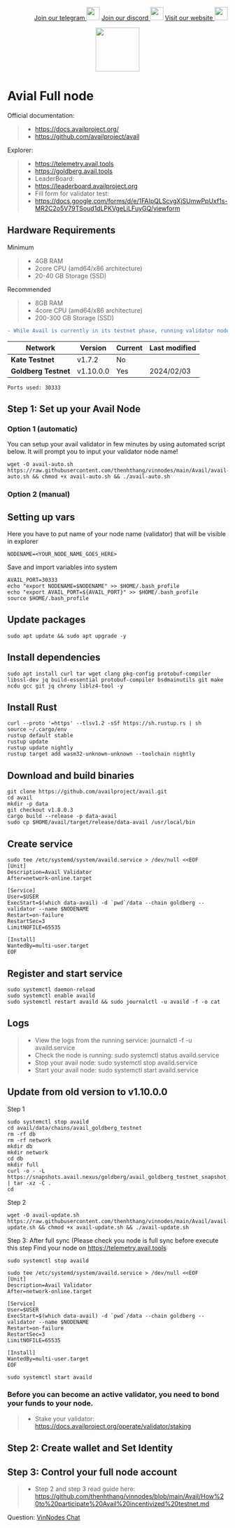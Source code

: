 <p style="font-size:14px" align="right">
<a href="https://t.me/vinnodes" target="_blank">Join our telegram <img src="https://user-images.githubusercontent.com/50621007/183283867-56b4d69f-bc6e-4939-b00a-72aa019d1aea.png" width="30"/></a>
<a href="https://discord.gg/dvNSrwyU" target="_blank">Join our discord <img src="https://user-images.githubusercontent.com/50621007/176236430-53b0f4de-41ff-41f7-92a1-4233890a90c8.png" width="30"/></a>
<a href="https://vinnodes.com" target="_blank">Visit our website <img src="https://github.com/thenhthang/vinnodes/blob/main/content/logo.jpg?raw=true" width="30"/></a>
</p>
<p align="center">
  <img height="100" height="auto" src="https://github.com/thenhthang/vinnodes/blob/main/content/avail.png?raw=true">
</p>

# Avial Full node

Official documentation:
>- https://docs.availproject.org/
>- https://github.com/availproject/avail

Explorer:
>- https://telemetry.avail.tools
>- https://goldberg.avail.tools
>- LeaderBoard:
>- https://leaderboard.availproject.org
>- Fill form for validator test:
>- https://docs.google.com/forms/d/e/1FAIpQLScvgXjSUmwPpUxf1s-MR2C2o5V79TSoud1dLPKVgeLiLFuyGQ/viewform

## Hardware Requirements 
Minimum
>- 4GB RAM
>- 2core CPU (amd64/x86 architecture)
>- 20-40 GB Storage (SSD)

Recommended
>- 8GB RAM
>- 4core CPU (amd64/x86 architecture)
>- 200-300 GB Storage (SSD)
```diff
- While Avail is currently in its testnet phase, running validator nodes requires significant system administration expertise.
```
| Network | Version | Current | Last modified |
|---------------|-------------|-------------|-------------|
| **Kate Testnet** | v1.7.2 | No |  |
| **Goldberg Testnet** | v1.10.0.0 | Yes | 2024/02/03 |
```
Ports used: 30333
```
## Step 1: Set up your Avail Node
### Option 1 (automatic)
You can setup your avail validator in few minutes by using automated script below. It will prompt you to input your validator node name!
```
wget -O avail-auto.sh https://raw.githubusercontent.com/thenhthang/vinnodes/main/Avail/avail-auto.sh && chmod +x avail-auto.sh && ./avail-auto.sh
```

### Option 2 (manual)
## Setting up vars
Here you have to put name of your node name (validator) that will be visible in explorer
```
NODENAME=<YOUR_NODE_NAME_GOES_HERE>
```
Save and import variables into system
```
AVAIL_PORT=30333
echo "export NODENAME=$NODENAME" >> $HOME/.bash_profile
echo "export AVAIL_PORT=${AVAIL_PORT}" >> $HOME/.bash_profile
source $HOME/.bash_profile
```
## Update packages
```
sudo apt update && sudo apt upgrade -y
```
## Install dependencies
```
sudo apt install curl tar wget clang pkg-config protobuf-compiler libssl-dev jq build-essential protobuf-compiler bsdmainutils git make ncdu gcc git jq chrony liblz4-tool -y
```
## Install Rust
```
curl --proto '=https' --tlsv1.2 -sSf https://sh.rustup.rs | sh
source ~/.cargo/env
rustup default stable
rustup update
rustup update nightly
rustup target add wasm32-unknown-unknown --toolchain nightly
```
## Download and build binaries
```
git clone https://github.com/availproject/avail.git
cd avail
mkdir -p data
git checkout v1.8.0.3
cargo build --release -p data-avail
sudo cp $HOME/avail/target/release/data-avail /usr/local/bin
```
## Create service
```
sudo tee /etc/systemd/system/availd.service > /dev/null <<EOF
[Unit]
Description=Avail Validator
After=network-online.target

[Service]
User=$USER
ExecStart=$(which data-avail) -d `pwd`/data --chain goldberg --validator --name $NODENAME
Restart=on-failure
RestartSec=3
LimitNOFILE=65535

[Install]
WantedBy=multi-user.target
EOF
```
## Register and start service
```
sudo systemctl daemon-reload
sudo systemctl enable availd
sudo systemctl restart availd && sudo journalctl -u availd -f -o cat
```
## Logs
>- View the logs from the running service: journalctl -f -u availd.service
>- Check the node is running: sudo systemctl status availd.service
>- Stop your avail node: sudo systemctl stop availd.service
>- Start your avail node: sudo systemctl start availd.service
## Update from old version to v1.10.0.0
Step 1
```
sudo systemctl stop availd
cd avail/data/chains/avail_goldberg_testnet
rm -rf db
rm -rf network
mkdir db
mkdir network
cd db
mkdir full
curl -o - -L https://snapshots.avail.nexus/goldberg/avail_goldberg_testnet_snapshot_jan_31.tar.gz | tar -xz -C .
cd
```
Step 2
```
wget -O avail-update.sh https://raw.githubusercontent.com/thenhthang/vinnodes/main/Avail/avail-update.sh && chmod +x avail-update.sh && ./avail-update.sh
```
Step 3: After full sync (Please check you node is full sync before execute this step
Find your node on https://telemetry.avail.tools
```
sudo systemctl stop availd
```
```
sudo tee /etc/systemd/system/availd.service > /dev/null <<EOF
[Unit]
Description=Avail Validator
After=network-online.target

[Service]
User=$USER
ExecStart=$(which data-avail) -d `pwd`/data --chain goldberg --validator --name $NODENAME
Restart=on-failure
RestartSec=3
LimitNOFILE=65535

[Install]
WantedBy=multi-user.target
EOF
```
```
sudo systemctl start availd
```
### Before you can become an active validator, you need to bond your funds to your node. 
>- Stake your validator: https://docs.availproject.org/operate/validator/staking
## Step 2: Create wallet and Set Identity
## Step 3: Control your full node account
>- Step 2 and step 3 read guide here: https://github.com/thenhthang/vinnodes/blob/main/Avail/How%20to%20participate%20Avail%20incentivized%20testnet.md

Question: <a href="https://t.me/vinnodeschat" target="_blank">VinNodes Chat</a>
